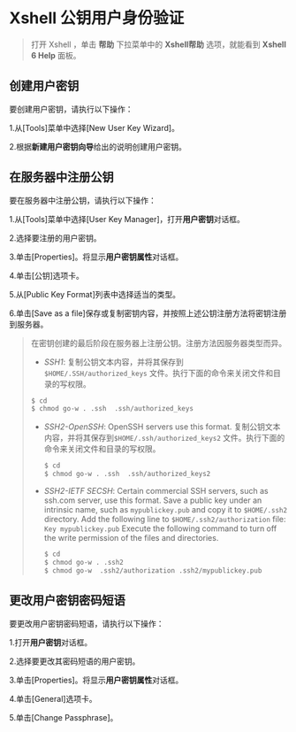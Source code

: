 # Xshell 公钥用户身份验证

> 打开 Xshell ，单击 **帮助** 下拉菜单中的 **Xshell帮助** 选项，就能看到 **Xshell 6 Help** 面板。

## 创建用户密钥

要创建用户密钥，请执行以下操作：

1.从[Tools]菜单中选择[New User Key Wizard]。

2.根据**新建用户密钥向导**给出的说明创建用户密钥。

## 在服务器中注册公钥

要在服务器中注册公钥，请执行以下操作：

1.从[Tools]菜单中选择[User Key Manager]，打开**用户密钥**对话框。

2.选择要注册的用户密钥。

3.单击[Properties]。将显示**用户密钥属性**对话框。

4.单击[公钥]选项卡。

5.从[Public Key Format]列表中选择适当的类型。

6.单击[Save as a file]保存或复制密钥内容，并按照上述公钥注册方法将密钥注册到服务器。

> 在密钥创建的最后阶段在服务器上注册公钥。注册方法因服务器类型而异。
>
> * *SSH1*:  复制公钥文本内容，并将其保存到 `$HOME/.SSH/authorized_keys` 文件。执行下面的命令来关闭文件和目录的写权限。
>
> ``` bash
> $ cd
> $ chmod go-w . .ssh  .ssh/authorized_keys
> ```
>
> * *SSH2-OpenSSH*:  OpenSSH servers use this format. 复制公钥文本内容，并将其保存到`$HOME/.ssh/authorized_keys2` 文件。执行下面的命令来关闭文件和目录的写权限。
>
>   ``` bash
>   $ cd
>   $ chmod go-w . .ssh  .ssh/authorized_keys2
>   ```
>
> * *SSH2-IETF  SECSH*:  Certain commercial SSH servers, such as ssh.com server, use this format. Save a  public key under an intrinsic name, such as `mypublickey.pub` and copy it to  `$HOME/.ssh2` directory. Add the following line to `$HOME/.ssh2/authorization`  file:
>      `Key mypublickey.pub`
>     Execute  the following command to turn off the write permission of the files and  directories. 
>
>     ``` bash
>     $ cd
>     $ chmod go-w . .ssh2
>     $ chmod go-w  .ssh2/authorization .ssh2/mypublickey.pub
>     ```
>
> 

## 更改用户密钥密码短语

要更改用户密钥密码短语，请执行以下操作：

1.打开**用户密钥**对话框。

2.选择要更改其密码短语的用户密钥。

3.单击[Properties]。将显示**用户密钥属性**对话框。

4.单击[General]选项卡。

5.单击[Change Passphrase]。